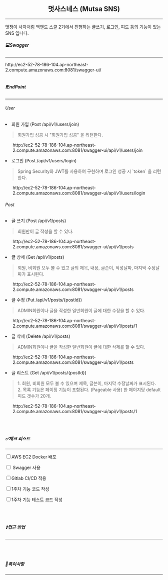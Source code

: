 <div align="center">
    <h2> 멋사스네스 (Mutsa SNS) </h2>
</div>

<hr>

멋쟁이 사자처럼 백엔드 스쿨 2기에서 진행하는 글쓰기, 로그인, 피드 등의 기능이 있는 SNS 입니다. 

<h5>💻Swagger</h5>
<hr>
<a>http://ec2-52-78-186-104.ap-northeast-2.compute.amazonaws.com:8081/swagger-ui/</a>

<br>
<br>

<h5>❗EndPoint</h5>
<hr>
<h6>User</h6>
<li>회원 가입 (Post /api/v1/users/join)
<blockquote>
    회원가입 성공 시 "회원가입 성공" 을 리턴한다. 
</blockquote>
    <ul>
        http://ec2-52-78-186-104.ap-northeast-2.compute.amazonaws.com:8081/swagger-ui/api/v1/users/join
    </ul>
</li>
    
<li>로그인 (Post /api/v1/users/login)
<blockquote>
Spring Security와 JWT를 사용하여 구현하며 로그인 성공 시 `token` 을 리턴한다.
</blockquote>
    <ul>
        http://ec2-52-78-186-104.ap-northeast-2.compute.amazonaws.com:8081/swagger-ui/api/v1/users/login
    </ul>
</li>

<h6>Post</h6>
<li>글 쓰기 (Post /api/v1/posts)
<blockquote>
    회원만이 글 작성을 할 수 있다. 
</blockquote>
    <ul>
        http://ec2-52-78-186-104.ap-northeast-2.compute.amazonaws.com:8081/swagger-ui/api/v1/posts
    </ul>
</li>

<li>글 상세 (Get /api/v1/posts)
<blockquote>
    회원, 비회원 모두 볼 수 있고 글의 제목, 내용, 글쓴이, 작성날짜, 마지막 수정날짜가 표시된다.
</blockquote>
    <ul>
        http://ec2-52-78-186-104.ap-northeast-2.compute.amazonaws.com:8081/swagger-ui/api/v1/posts
    </ul>
</li>

<li>글 수정 (Put /api/v1/posts/{postId})
<blockquote>
    ADMIN회원이나 글을 작성한 일반회원이 글에 대한 수정을 할 수 있다. 
</blockquote>
    <ul>
        http://ec2-52-78-186-104.ap-northeast-2.compute.amazonaws.com:8081/swagger-ui/api/v1/posts/1
    </ul>
</li>

<li>글 삭제 (Delete /api/v1/posts)
<blockquote>
    ADMIN회원이나 글을 작성한 일반회원이 글에 대한 삭제를 할 수 있다. 
</blockquote>
    <ul>
        http://ec2-52-78-186-104.ap-northeast-2.compute.amazonaws.com:8081/swagger-ui/api/v1/posts
    </ul>
</li>

<li>글 리스트 (Get /api/v1/posts/{postId})
<blockquote>
    1. 회원, 비회원 모두 볼 수 있으며 제목, 글쓴이, 마지막 수정날짜가 표시된다.<br>
    2. 목록 기능은 페이징 기능이 포함된다. (Pageable 사용) 한 페이지당 default 피드 갯수가 20개.
</blockquote>
    <ul>
        http://ec2-52-78-186-104.ap-northeast-2.compute.amazonaws.com:8081/swagger-ui/api/v1/posts/1
    </ul>
</li>
<br>
<br>
<h5>✅체크 리스트</h5>
<hr>
<form method="POST">
      <p><label><input type="checkbox" value="01">AWS EC2 Docker 배포</label></p>
      <p><label><input type="checkbox" value="02"> Swagger 사용 </label></p>
      <p><label><input type="checkbox" value="03">Gitlab CI/CD 적용</label></p>
      <p><label><input type="checkbox" value="04">1주차 기능 코드 작성</label></p>
      <p><label><input type="checkbox" value="05">1주차 기능 테스트 코드 작성</label></p>
    </form>
<br>
<br>

<h5>❓접근 방법</h5>
<hr>


<br>
<br>

<h5>💬특이사항</h5>
<hr>

